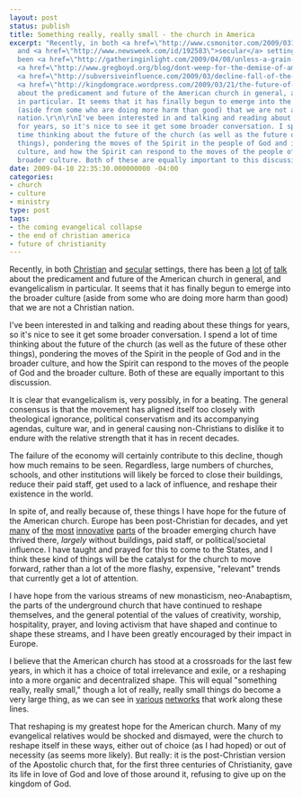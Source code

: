 ```yaml
---
layout: post
status: publish
title: Something really, really small - the church in America
excerpt: "Recently, in both <a href=\"http://www.csmonitor.com/2009/0310/p09s01-coop.html\">Christian</a>
  and <a href=\"http://www.newsweek.com/id/192583\">secular</a> settings, there has
  been <a href=\"http://gatheringinlight.com/2009/04/08/unless-a-grain-of-wheat-falls-the-church-in-25-years/\">a</a>
  <a href=\"http://www.gregboyd.org/blog/dont-weep-for-the-demise-of-american-christianity/\">lot</a>
  <a href=\"http://subversiveinfluence.com/2009/03/decline-fall-of-the-evangelical-empire/\">of</a>
  <a href=\"http://kingdomgrace.wordpress.com/2009/03/21/the-future-of-the-church/\">talk</a>
  about the predicament and future of the American church in general, and evangelicalism
  in particular. It seems that it has finally begun to emerge into the broader culture
  (aside from some who are doing more harm than good) that we are not a Christian
  nation.\r\n\r\nI've been interested in and talking and reading about these things
  for years, so it's nice to see it get some broader conversation. I spend a lot of
  time thinking about the future of the church (as well as the future of these other
  things), pondering the moves of the Spirit in the people of God and in the broader
  culture, and how the Spirit can respond to the moves of the people of God and the
  broader culture. Both of these are equally important to this discussion."
date: 2009-04-10 22:35:30.000000000 -04:00
categories:
- church
- culture
- ministry
type: post
tags:
- the coming evangelical collapse
- the end of christian america
- future of christianity
---
```

Recently, in both <a href="http://www.csmonitor.com/2009/0310/p09s01-coop.html">Christian</a> and <a href="http://www.newsweek.com/id/192583">secular</a> settings, there has been <a href="http://gatheringinlight.com/2009/04/08/unless-a-grain-of-wheat-falls-the-church-in-25-years/">a</a> <a href="http://www.gregboyd.org/blog/dont-weep-for-the-demise-of-american-christianity/">lot</a> <a href="http://subversiveinfluence.com/2009/03/decline-fall-of-the-evangelical-empire/">of</a> <a href="http://kingdomgrace.wordpress.com/2009/03/21/the-future-of-the-church/">talk</a> about the predicament and future of the American church in general, and evangelicalism in particular. It seems that it has finally begun to emerge into the broader culture (aside from some who are doing more harm than good) that we are not a Christian nation.

I've been interested in and talking and reading about these things for years, so it's nice to see it get some broader conversation. I spend a lot of time thinking about the future of the church (as well as the future of these other things), pondering the moves of the Spirit in the people of God and in the broader culture, and how the Spirit can respond to the moves of the people of God and the broader culture. Both of these are equally important to this discussion.

It is clear that evangelicalism is, very possibly, in for a beating. The general consensus is that the movement has aligned itself too closely with theological ignorance, political conservatism and its accompanying agendas, culture war, and in general causing non-Christians to dislike it to endure with the relative strength that it has in recent decades.

The failure of the economy will certainly contribute to this decline, though how much remains to be seen. Regardless, large numbers of churches, schools, and other institutions will likely be forced to close their buildings, reduce their paid staff, get used to a lack of influence, and reshape their existence in the world.

In spite of, and really because of, these things I have hope for the future of the American church. Europe has been post-Christian for decades, and yet <a href="http://proost.co.uk">many</a> of <a href="http://24-7prayer.com/">the</a> <a href="http://www.jesusfreaks.com/">most</a> <a href="http://theundergroundrailroad.org/">innovative</a> <a href="http://greenbelt.org.uk/">parts</a> of the broader emerging church have thrived there, <em>largely</em> without buildings, paid staff, or political/societal influence. I have taught and prayed for this to come to the States, and I think these kind of things will be the catalyst for the church to move forward, rather than a lot of the more flashy, expensive, "relevant" trends that currently get a lot of attention.

I have hope from the various streams of new monasticism, neo-Anabaptism, the parts of the underground church that have continued to reshape themselves, and the general potential of the values of creativity, worship, hospitality, prayer, and loving activism that have shaped and continue to shape these streams, and I have been greatly encouraged by their impact in Europe.

I believe that the American church has stood at a crossroads for the last few years, in which it has a choice of total irrelevance and exile, or a reshaping into a more organic and decentralized shape. This will equal "something really, really small," though a lot of really, really small things do become a very large thing, as we can see in <a href="http://24-7prayer.com/">various</a> <a href="http://www.emergentvillage.org/">networks</a> that work along these lines.

That reshaping is my greatest hope for the American church. Many of my evangelical relatives would be shocked and dismayed, were the church to reshape itself in these ways, either out of choice (as I had hoped) or out of necessity (as seems more likely). But really: it is the post-Christian version of the Apostolic church that, for the first three centuries of Christianity, gave its life in love of God and love of those around it, refusing to give up on the kingdom of God.
